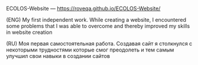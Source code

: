 ECOLOS-Website — https://roveqa.github.io/ECOLOS-Website/


(ENG)
My first independent work.
While creating a website, I encountered some problems that I was able to overcome and thereby improved my skills in website creation

(RU)
Моя первая самостоятельная работа.
Создавая сайт я столкнулся с некоторыми трудностями которые смог преодолеть и тем самым улучшил свои навыки в создании сайтов
